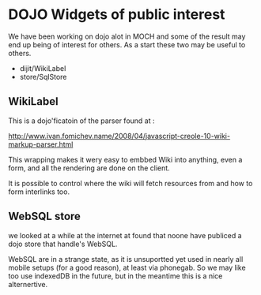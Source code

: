 # DOJO Widgets of public interest
 
We have been working on dojo alot in MOCH and some of the result may
end up being of interest for others. As a start these two may be
useful to others.
 
 * dijit/WikiLabel
 * store/SqlStore

## WikiLabel

This is a dojo'ficatoin of the parser found at :

http://www.ivan.fomichev.name/2008/04/javascript-creole-10-wiki-markup-parser.html

This wrapping makes it wery easy to embbed Wiki into anything, even a
form, and all the rendering are done on the client.

It is possible to control where the wiki will fetch resources from and
how to form interlinks too.

## WebSQL store 

we looked at a while at the internet at found that noone have publiced
a dojo store that handle's WebSQL.

WebSQL are in a strange state, as it is unsuportted yet used in nearly
all mobile setups (for a good reason), at least via phonegab. So we
may like too use indexedDB in the future, but in the meantime this is
a nice alternertive.